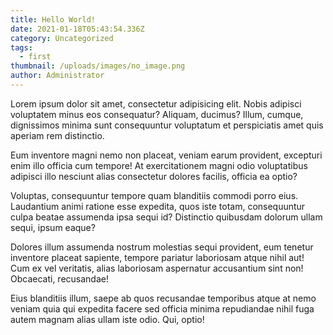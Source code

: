 ```yaml
---
title: Hello World!
date: 2021-01-18T05:43:54.336Z
category: Uncategorized
tags:
  - first
thumbnail: /uploads/images/no_image.png
author: Administrator
---
```

Lorem ipsum dolor sit amet, consectetur adipisicing elit. Nobis adipisci voluptatem minus eos consequatur? Aliquam, ducimus? Illum, cumque, dignissimos minima sunt consequuntur voluptatum et perspiciatis amet quis aperiam rem distinctio.

Eum inventore magni nemo non placeat, veniam earum provident, excepturi enim illo officia cum tempore! At exercitationem magni odio voluptatibus adipisci illo nesciunt alias consectetur dolores facilis, officia ea optio?

Voluptas, consequuntur tempore quam blanditiis commodi porro eius. Laudantium animi ratione esse expedita, quos iste totam, consequuntur culpa beatae assumenda ipsa sequi id? Distinctio quibusdam dolorum ullam sequi, ipsum eaque?

Dolores illum assumenda nostrum molestias sequi provident, eum tenetur inventore placeat sapiente, tempore pariatur laboriosam atque nihil aut! Cum ex vel veritatis, alias laboriosam aspernatur accusantium sint non! Obcaecati, recusandae!

Eius blanditiis illum, saepe ab quos recusandae temporibus atque at nemo veniam quia qui expedita facere sed officia minima repudiandae nihil fuga autem magnam alias ullam iste odio. Qui, optio!